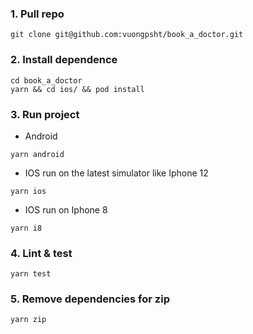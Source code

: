 ### 1. Pull repo

```shell
git clone git@github.com:vuongpsht/book_a_doctor.git
```

### 2. Install dependence

```shell
cd book_a_doctor
yarn && cd ios/ && pod install
```

### 3. Run project
- Android
```shell
yarn android
```
- IOS run on the latest simulator like Iphone 12

```shell
yarn ios
```

- IOS run on Iphone 8

```shell
yarn i8
```

### 4. Lint & test

```shell
yarn test
```

### 5. Remove dependencies for zip

```shell
yarn zip
```
